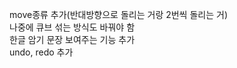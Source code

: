 move종류 추가(반대방향으로 돌리는 거랑 2번씩 돌리는 거)   
나중에 큐브 섞는 방식도 바꿔야 함   
한글 암기 문장 보여주는 기능 추가   
undo, redo 추가   